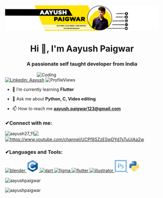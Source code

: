 ![Logo](https://github.com/AayushPaigwar/AayushPaigwar/blob/main/Github%20Banner.jpg)
<h1 align="center">Hi 👋, I'm Aayush Paigwar</h1>
<h3 align="center">A passionate self taught developer from India</h3>
<img align="right" alt="Coding" width="400" src="https://camo.githubusercontent.com/c1dcb74cc1c1835b1d716f5051499a2814c683c806b15f04b0eba492863703e9/68747470733a2f2f63646e2e6472696262626c652e636f6d2f75736572732f3733303730332f73637265656e73686f74732f363538313234332f6176656e746f2e676966">


<!---Profile Views--->
<!---LinkedIn Badge--->
[![Linkedin: Aayush](https://img.shields.io/badge/-Aayush-blue?style=flat-square&logo=Linkedin&logoColor=white)](https://linkedin.com/in/aayush-paigwar-457946225/)
![ProfileViews](https://komarev.com/ghpvc/?username=aayushpaigwar&label=Profile%20views&color=0e75b6&style=flat)




- 🌱 I’m currently learning **Flutter**

- 💬 Ask me about **Python, C, Video editing**

- 📫 How to reach me **aayush.paigwar123@gmail.com**

<h3 align="left">✔Connect with me:</h3>
<p align="left">


<!---Social Media--->
<a href="https://linkedin.com/in/aayush-paigwar-457946225/" target="blank"><img align="left" src="https://img.shields.io/badge/LinkedIn-0077B5?style=for-the-badge&logo=linkedin&logoColor=white" alt="aayush27_11"  /></a>

<a href="https://instagram.com/aayush.paigwar" target="blank"><img align="left" src="https://img.shields.io/badge/Instagram-E4405F?style=for-the-badge&logo=instagram&logoColor=white"/></a>

<a href="https://www.youtube.com/channel/UCPf8SZzESwDYd7sTuUiAa2w" target="blank"><img align="center" src="https://img.shields.io/badge/Youtube-E4405F?style=for-the-badge&logo=youtube&logoColor=white" alt="https://www.youtube.com/channel/UCPf8SZzESwDYd7sTuUiAa2w"/></a>
</p>

<!---Tools--->

<h3 align="left">✔Languages and Tools:</h3>

<p align="left"> <a href="https://www.blender.org/" target="_blank" rel="noreferrer"> <img src="https://download.blender.org/branding/community/blender_community_badge_white.svg" alt="blender" width="40" height="40"/> </a> 
<a href="https://www.cprogramming.com/" target="_blank" rel="noreferrer"> <img src="https://raw.githubusercontent.com/devicons/devicon/master/icons/c/c-original.svg" alt="c" width="40" height="40"/> </a> <a href="https://dart.dev" target="_blank" rel="noreferrer"> <img src="https://www.vectorlogo.zone/logos/dartlang/dartlang-icon.svg" alt="dart" width="40" height="40"/> </a> <a href="https://www.figma.com/" target="_blank" rel="noreferrer"> <img src="https://www.vectorlogo.zone/logos/figma/figma-icon.svg" alt="figma" width="40" height="40"/> </a> <a href="https://flutter.dev" target="_blank" rel="noreferrer"> <img src="https://www.vectorlogo.zone/logos/flutterio/flutterio-icon.svg" alt="flutter" width="40" height="40"/> </a> <a href="https://www.adobe.com/in/products/illustrator.html" target="_blank" rel="noreferrer"> <img src="https://www.vectorlogo.zone/logos/adobe_illustrator/adobe_illustrator-icon.svg" alt="illustrator" width="40" height="40"/> </a> <a href="https://www.photoshop.com/en" target="_blank" rel="noreferrer"> <img src="https://raw.githubusercontent.com/devicons/devicon/master/icons/photoshop/photoshop-line.svg" alt="photoshop" width="40" height="40"/> </a> <a href="https://www.python.org" target="_blank" rel="noreferrer"> <img src="https://raw.githubusercontent.com/devicons/devicon/master/icons/python/python-original.svg" alt="python" width="40" height="40"/> </a> </p>

<p><img align="center" src="https://github-readme-stats.vercel.app/api/top-langs?username=aayushpaigwar&show_icons=true&locale=en&layout=compact" alt="aayushpaigwar" /></p>
<p><img align="center" src="https://github-readme-streak-stats.herokuapp.com/?user=aayushpaigwar&" alt="aayushpaigwar" /></p>
